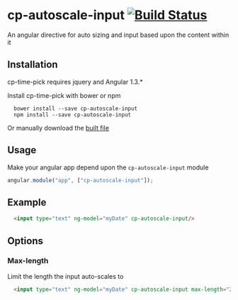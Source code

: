 cp-autoscale-input  [![Build Status](https://travis-ci.org/CanopyTax/cp-autoscale-input.png?branch=master)](https://travis-ci.org/CanopyTax/cp-autoscale-input)
============

An angular directive for auto sizing and input based upon the content within it

## Installation
cp-time-pick requires jquery and Angular 1.3.*

Install cp-time-pick with bower or npm
```
  bower install --save cp-autoscale-input
  npm install --save cp-autoscale-input
```
Or manually download the [built file](https://raw.githubusercontent.com/CanopyTax/cp-autoscale-input/master/build/cp-autoscale-input.js)

## Usage
Make your angular app depend upon the `cp-autoscale-input` module
```javascript
angular.module("app", ["cp-autoscale-input"]);
```

## Example
```html
  <input type="text" ng-model="myDate" cp-autoscale-input/>
```
## Options

### Max-length
Limit the length the input auto-scales to
```html
  <input type="text" ng-model="myDate" cp-autoscale-input max-length="20"/>
```

